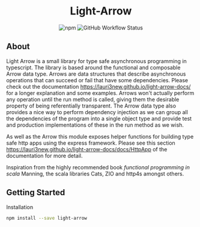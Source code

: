 <center><h1>Light-Arrow</h1></center>

<p align="center">
<img alt="npm" src="https://img.shields.io/npm/v/light-arrow?color=g">
<img alt="GitHub Workflow Status" src="https://img.shields.io/github/workflow/status/lauri3new/light-arrow/Node.js%20CI">
</p>

## About

Light Arrow is a small library for type safe asynchronous programming in typescript. The library is based around the functional and composable Arrow data type. Arrows are data structures that describe asynchronous operations that can succeed or fail that have some dependencies. Please check out the documentation https://lauri3new.github.io/light-arrow-docs/ for a longer explanation and some examples. Arrows won't actually perform any operation until the run method is called, giving them the desirable property of being referentially transparent. The Arrow data type also provides a nice way to perform dependency injection as we can group all the dependencies of the program into a single object type and provide test and production implementations of these in the run method as we wish.

As well as the Arrow this module exposes helper functions for building type safe http apps using the express framework. Please see this section https://lauri3new.github.io/light-arrow-docs/docs/HttpApp of the documentation for more detail.

Inspiration from the highly recommended book *functional programming in scala* Manning, the scala libraries Cats, ZIO and http4s amongst others.

## Getting Started

Installation

```bash
npm install --save light-arrow
```